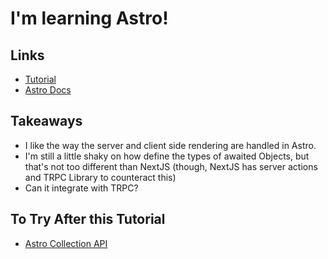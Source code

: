 # I'm learning Astro!

## Links

- [Tutorial](https://github.com/coding-in-public/astro-blog-tutorial)
- [Astro Docs](https://docs.astro.build/en/getting-started/)

## Takeaways

- I like the way the server and client side rendering are handled in Astro.
- I'm still a little shaky on how define the types of awaited Objects, but that's not too different than NextJS (though, NextJS has server actions and TRPC Library to counteract this)
- Can it integrate with TRPC?

## To Try After this Tutorial

- [Astro Collection API](https://docs.astro.build/en/guides/content-collections/)
